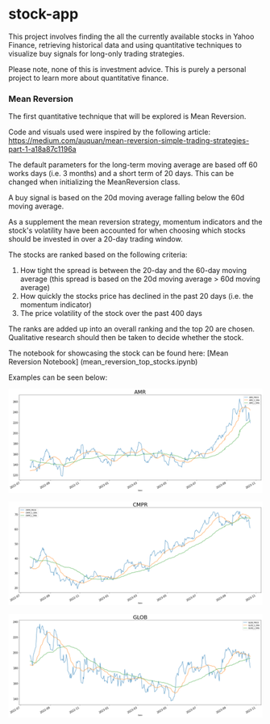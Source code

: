 # stock-app
 
This project involves finding the all the currently available stocks in Yahoo Finance, retrieving historical data and using quantitative techniques to visualize buy signals for long-only trading strategies.

Please note, none of this is investment advice. This is purely a personal project to learn more about quantitative finance. 
### Mean Reversion 

The first quantitative technique that will be explored is Mean Reversion.

Code and visuals used were inspired by the following article: https://medium.com/auquan/mean-reversion-simple-trading-strategies-part-1-a18a87c1196a 

The default parameters for the long-term moving average are based off 60 works days (i.e. 3 months) and a short term of 20 days. This can be changed when initializing the MeanReversion class.

A buy signal is based on the 20d moving average falling below the 60d moving average. 

As a supplement the mean reversion strategy, momentum indicators and the stock's volatility have been accounted for when choosing which stocks should be invested in over a 20-day trading window.

The stocks are ranked based on the following criteria:
1. How tight the spread is between the 20-day and the 60-day moving average (this spread is based on the 20d moving average > 60d moving average)
2. How quickly the stocks price has declined in the past 20 days (i.e. the momentum indicator)
3. The price volatility of the stock over the past 400 days

The ranks are added up into an overall ranking and the top 20 are chosen. Qualitative research should then be taken to decide whether the stock.

The notebook for showcasing the stock can be found here: [Mean Reversion Notebook] (mean_reversion_top_stocks.ipynb)

Examples can be seen below:

![alt text](assets/mr_top_stock_example1.png)

![alt text](assets/mr_top_stock_example2.png)

![alt text](assets/mr_top_stock_example3.png)